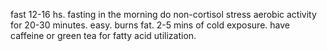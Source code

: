 fast 12-16 hs.
fasting in the morning do non-cortisol stress aerobic activity for 20-30 minutes. easy. burns fat.
2-5 mins of cold exposure. have caffeine or green tea for fatty acid utilization.
